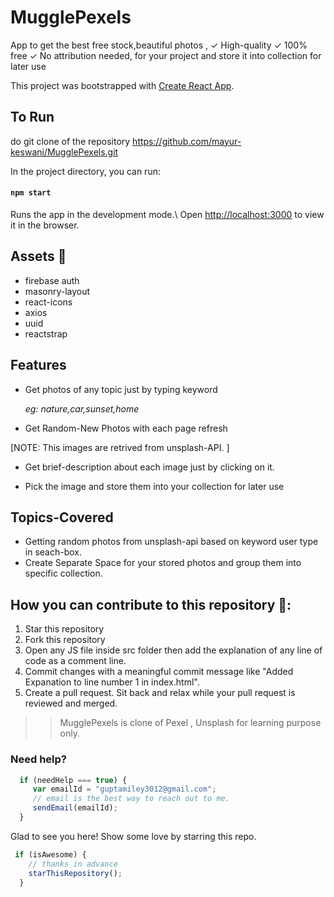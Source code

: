 # MugglePexels
 App to get the best free stock,beautiful photos , ✓ High-quality ✓ 100% free ✓ No attribution needed, for your project and store it into collection for later use


This project was bootstrapped with [Create React App](https://github.com/facebook/create-react-app).

 

## To Run

do git clone of the repository https://github.com/mayur-keswani/MugglePexels.git

 In the project directory, you can run: 
 #### `npm start`
 Runs the app in the development mode.\ 
 Open [http://localhost:3000](http://localhost:3000) to view it in the browser.

## Assets 🔨
 - firebase auth
 - masonry-layout
 - react-icons
 - axios
 - uuid
 - reactstrap 

 
## Features
 - Get photos of any topic just by typing keyword
 
	_eg: nature,car,sunset,home_
 - Get Random-New Photos with each page refresh

[NOTE: This images are retrived from unsplash-API. ]

 - Get brief-description about each image just by clicking on it.
 
 - Pick the image and store them into your collection
	for later use
 
## Topics-Covered
 - Getting random photos from unsplash-api based on keyword user type in seach-box.
 - Create Separate Space for your stored photos and group them into specific collection. 

## How you can contribute to this repository 🤝:
 1) Star this repository
 2) Fork this repository
 3) Open any JS file inside src folder then add the explanation of any line of code as a comment line.
 4) Commit changes with a meaningful commit message like "Added Expanation to line number 1 in index.html".
 5) Create a pull request.
Sit back and relax while your pull request is reviewed and merged.


>>MugglePexels is clone of Pexel , Unsplash for learning purpose only. 


### Need help?
```Javascript
  if (needHelp === true) {
     var emailId = "guptamiley3012@gmail.com";
     // email is the best way to reach out to me.
     sendEmail(emailId);
  }
```
Glad to see you here! Show some love by starring this repo.


```Javascript
 if (isAwesome) {
    // thanks in advance 
    starThisRepository();
  }
```  
